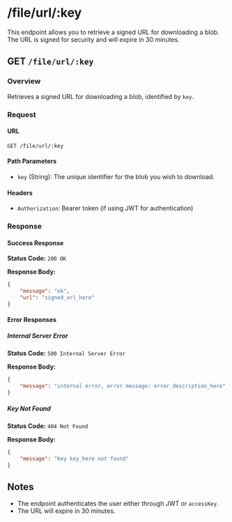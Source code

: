 # /file/url/:key

This endpoint allows you to retrieve a signed URL for downloading a blob. The URL is signed for security and will expire in 30 minutes.

## GET `/file/url/:key`

### Overview

Retrieves a signed URL for downloading a blob, identified by `key`.

### Request

#### URL

```
GET /file/url/:key
```

#### Path Parameters

- `key` (String): The unique identifier for the blob you wish to download.

#### Headers

- `Authorization`: Bearer token (if using JWT for authentication)

### Response

#### Success Response

**Status Code:** `200 OK`

**Response Body:**

```json
{
    "message": "ok",
    "url": "signed_url_here"
}
```

#### Error Responses

##### Internal Server Error

**Status Code:** `500 Internal Server Error`

**Response Body:**

```json
{
    "message": "internal error, error message: error_description_here"
}
```

##### Key Not Found

**Status Code:** `404 Not Found`

**Response Body:**

```json
{
    "message": "key key_here not found"
}
```

## Notes

- The endpoint authenticates the user either through JWT or `accessKey`.
- The URL will expire in 30 minutes.
